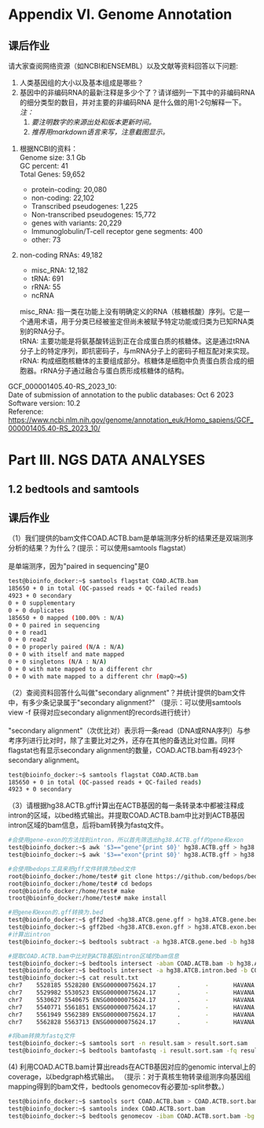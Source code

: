 # Appendix VI. Genome Annotation
## 课后作业

请大家查阅网络资源（如NCBI和ENSEMBL）以及文献等资料回答以下问题:
1) 人类基因组的大小以及基本组成是哪些？
2) 基因中的非编码RNA的最新注释是多少个了？请详细列一下其中的非编码RNA 的细分类型的数目，并对主要的非编码RNA 是什么做的用1-2句解释一下。
<br>*注：*
    1. *要注明数字的来源出处和版本更新时间。*
    2. *推荐用markdown语言来写，注意截图显示。*

1. 
    根据NCBI的资料：<br>
    Genome size: 3.1 Gb<br>
    GC percent: 41<br>
    Total Genes: 59,652
    - protein-coding: 20,080
    - non-coding: 22,102
    - Transcribed pseudogenes: 1,225
    - Non-transcribed pseudogenes: 15,772
    - genes with variants: 20,229
    - Immunoglobulin/T-cell receptor gene segments: 400	
    - other: 73	

2. 
    non-coding RNAs: 49,182
    - misc_RNA: 12,182	
    - tRNA: 691
    - rRNA: 55	
    - ncRNA 

    misc_RNA: 指一类在功能上没有明确定义的RNA（核糖核酸）序列。它是一个通用术语，用于分类已经被鉴定但尚未被赋予特定功能或归类为已知RNA类别的RNA分子。<br>
    tRNA: 主要功能是将氨基酸转运到正在合成蛋白质的核糖体。这是通过tRNA分子上的特定序列，即抗密码子，与mRNA分子上的密码子相互配对来实现。<br>
    rRNA: 构成细胞核糖体的主要组成部分。核糖体是细胞中负责蛋白质合成的细胞器。rRNA分子通过融合与蛋白质形成核糖体的结构。

GCF_000001405.40-RS_2023_10:<br>
Date of submission of annotation to the public databases: Oct 6 2023<br>
Software version: 10.2<br>
Reference: https://www.ncbi.nlm.nih.gov/genome/annotation_euk/Homo_sapiens/GCF_000001405.40-RS_2023_10/



# Part III. NGS DATA ANALYSES
## 1.2 bedtools and samtools
## 课后作业

（1）我们提供的bam文件COAD.ACTB.bam是单端测序分析的结果还是双端测序分析的结果？为什么？(提示：可以使用samtools flagstat）<br><br>
是单端测序，因为"paired in sequencing"是0
```bash
test@bioinfo_docker:~$ samtools flagstat COAD.ACTB.bam
185650 + 0 in total (QC-passed reads + QC-failed reads)
4923 + 0 secondary
0 + 0 supplementary
0 + 0 duplicates
185650 + 0 mapped (100.00% : N/A)
0 + 0 paired in sequencing
0 + 0 read1
0 + 0 read2
0 + 0 properly paired (N/A : N/A)
0 + 0 with itself and mate mapped
0 + 0 singletons (N/A : N/A)
0 + 0 with mate mapped to a different chr
0 + 0 with mate mapped to a different chr (mapQ>=5)
```
（2）查阅资料回答什么叫做"secondary alignment"？并统计提供的bam文件中，有多少条记录属于"secondary alignment?" （提示：可以使用samtools view -f 获得对应secondary alignment的records进行统计）<br><br>
"secondary alignment"（次优比对）表示将一条read（DNA或RNA序列）与参考序列进行比对时，除了主要比对之外，还存在其他的备选比对位置。同样flagstat也有显示secondary alignment的数量，COAD.ACTB.bam有4923个secondary alignment。
```bash
test@bioinfo_docker:~$ samtools flagstat COAD.ACTB.bam
185650 + 0 in total (QC-passed reads + QC-failed reads)
4923 + 0 secondary
```
（3）请根据hg38.ACTB.gff计算出在ACTB基因的每一条转录本中都被注释成intron的区域，以bed格式输出。并提取COAD.ACTB.bam中比对到ACTB基因intron区域的bam信息，后将bam转换为fastq文件。<br>
```bash
#会使用gene-exon的方法找到intron，所以首先筛选出hg38.ACTB.gff的gene和exon
test@bioinfo_docker:~$ awk '$3=="gene"{print $0}' hg38.ACTB.gff > hg38.ATCB.gene.gff
test@bioinfo_docker:~$ awk '$3=="exon"{print $0}' hg38.ACTB.gff > hg38.ATCB.exon.gff
```
```bash
#会使用bedops工具来把gff文件转换为bed文件
root@bioinfo_docker:/home/test# git clone https://github.com/bedops/bedops.git
root@bioinfo_docker:/home/test# cd bedops
root@bioinfo_docker:/home/test# make
troot@bioinfo_docker:/home/test# make install
```
```bash
#把gene和exon的.gff转换为.bed
test@bioinfo_docker:~$ gff2bed <hg38.ATCB.gene.gff > hg38.ATCB.gene.bed
test@bioinfo_docker:~$ gff2bed <hg38.ATCB.exon.gff > hg38.ATCB.exon.bed
#计算出intron
test@bioinfo_docker:~$ bedtools subtract -a hg38.ATCB.gene.bed -b hg38.ATCB.exon.bed > hg38.ATCB.intron.bed
```
```bash
#提取COAD.ACTB.bam中比对到ACTB基因intron区域的bam信息
test@bioinfo_docker:~$ bedtools intersect -abam COAD.ACTB.bam -b hg38.ATCB.intron.bed > result.bam
test@bioinfo_docker:~$ bedtools intersect -a hg38.ATCB.intron.bed -b COAD.ACTB.bam -c > result.txt #可直接读文件内容
test@bioinfo_docker:~$ cat result.txt
chr7    5528185 5528280 ENSG00000075624.17      .       -       HAVANA  gene    .       ID=ENSG00000075624.17;gene_id=ENSG00000075624.17;gene_type=protein_coding;gene_name=ACTB;level=2;hgnc_id=HGNC:132;havana_gene=OTTHUMG00000023268.12    10886
chr7    5529982 5530523 ENSG00000075624.17      .       -       HAVANA  gene    .       ID=ENSG00000075624.17;gene_id=ENSG00000075624.17;gene_type=protein_coding;gene_name=ACTB;level=2;hgnc_id=HGNC:132;havana_gene=OTTHUMG00000023268.12    5101
chr7    5530627 5540675 ENSG00000075624.17      .       -       HAVANA  gene    .       ID=ENSG00000075624.17;gene_id=ENSG00000075624.17;gene_type=protein_coding;gene_name=ACTB;level=2;hgnc_id=HGNC:132;havana_gene=OTTHUMG00000023268.12    268
chr7    5540771 5561851 ENSG00000075624.17      .       -       HAVANA  gene    .       ID=ENSG00000075624.17;gene_id=ENSG00000075624.17;gene_type=protein_coding;gene_name=ACTB;level=2;hgnc_id=HGNC:132;havana_gene=OTTHUMG00000023268.12    290
chr7    5561949 5562389 ENSG00000075624.17      .       -       HAVANA  gene    .       ID=ENSG00000075624.17;gene_id=ENSG00000075624.17;gene_type=protein_coding;gene_name=ACTB;level=2;hgnc_id=HGNC:132;havana_gene=OTTHUMG00000023268.12    177
chr7    5562828 5563713 ENSG00000075624.17      .       -       HAVANA  gene    .       ID=ENSG00000075624.17;gene_id=ENSG00000075624.17;gene_type=protein_coding;gene_name=ACTB;level=2;hgnc_id=HGNC:132;havana_gene=OTTHUMG00000023268.12    173
```
```bash
#将bam转换为fastq文件
test@bioinfo_docker:~$ samtools sort -n result.sam > result.sort.sam
test@bioinfo_docker:~$ bedtools bamtofastq -i result.sort.sam -fq result.sort.fastq
```
(4) 利用COAD.ACTB.bam计算出reads在ACTB基因对应的genomic interval上的coverage，以bedgraph格式输出。 （提示：对于真核生物转录组测序向基因组mapping得到的bam文件，bedtools genomecov有必要加-split参数。）
```bash
test@bioinfo_docker:~$ samtools sort COAD.ACTB.bam > COAD.ACTB.sort.bam
test@bioinfo_docker:~$ samtools index COAD.ACTB.sort.bam
test@bioinfo_docker:~$ bedtools genomecov -ibam COAD.ACTB.sort.bam -bg -split > COAD.ACTB.coverage.bedgraph
```